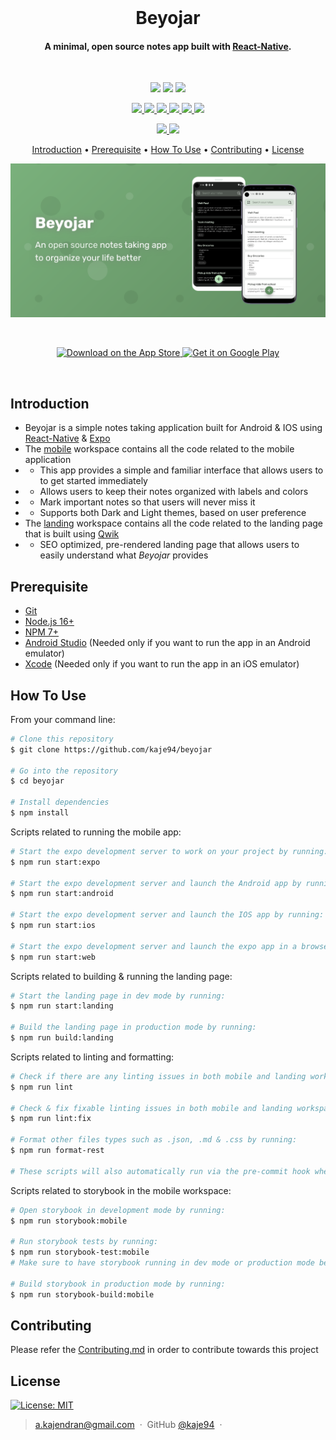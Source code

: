 <br>
<h1 align="center"> <b>Beyojar</b> </h1> 
<h4 align="center">A minimal, open source notes app built with <a href="https://reactnative.dev" target="_blank">React-Native</a>.</h4>
<br>

<p align="center">
  <img src="https://img.shields.io/badge/react_native-%2320232a.svg?style=for-the-badge&logo=react&logoColor=%2361DAFB">
  <img src="https://img.shields.io/badge/typescript-%23007ACC.svg?style=for-the-badge&logo=typescript&logoColor=white">
  <img src="https://img.shields.io/badge/expo-1C1E24?style=for-the-badge&logo=expo">
</p>

<p align="center">
  <a href="https://sonarcloud.io/component_measures?metric=Maintainability&id=kaje94_beyojar">
    <img src="https://sonarcloud.io/api/project_badges/measure?project=kaje94_beyojar&metric=sqale_rating">
  </a>
  <a href="https://sonarcloud.io/component_measures?metric=Coverage&view=list&id=kaje94_beyojar">
    <img src="https://sonarcloud.io/api/project_badges/measure?project=kaje94_beyojar&metric=coverage">
  </a>
  <a href="https://sonarcloud.io/component_measures?metric=bugs&id=kaje94_beyojar">
    <img src="https://sonarcloud.io/api/project_badges/measure?project=kaje94_beyojar&metric=bugs">
  </a>
  <a href="https://sonarcloud.io/component_measures?metric=vulnerabilities&id=kaje94_beyojar">
    <img src="https://sonarcloud.io/api/project_badges/measure?project=kaje94_beyojar&metric=vulnerabilities">
  </a>
  <a href="https://sonarcloud.io/component_measures?metric=code_smells&id=kaje94_beyojar">
    <img src="https://sonarcloud.io/api/project_badges/measure?project=kaje94_beyojar&metric=code_smells">
  </a>
  <a href="https://sonarcloud.io/component_measures?metric=Reliability&id=kaje94_beyojar">
    <img src="https://sonarcloud.io/api/project_badges/measure?project=kaje94_beyojar&metric=reliability_rating">
  </a>
</p>

<p align="center">
  <a href="https://gitter.im/beyojar/community?utm_source=badge&utm_medium=badge&utm_campaign=pr-badge">
    <img src="https://badges.gitter.im/beyojar/community.svg">
  </a>
  <a href="https://saythanks.io/to/a.kajendran">
    <img src="https://img.shields.io/badge/Say%20Thanks-!-1EAEDB.svg">
  </a>
</p>

<p align="center">
  <a href="#introduction">Introduction</a> •
  <a href="#prerequisite">Prerequisite</a> •
  <a href="#how-to-use">How To Use</a> •
  <a href="#contributing">Contributing</a> •
  <a href="#license">License</a>
</p>
<p align="center">
  <a href="https://beyojar.com">
    <img alt="Beyojar-Preview-Image" src="preview.png" width="1024">
  </a>
</p>
<br>
  <p align="center">
  <a href="https://apps.apple.com/us/app/beyojar/id6443962955">
    <img alt="Download on the App Store" title="App Store" src="http://i.imgur.com/0n2zqHD.png" width="140">
  </a> 
  <a href="https://play.google.com/store/apps/details?id=com.beyojar">
    <img alt="Get it on Google Play" title="Google Play" src="http://i.imgur.com/mtGRPuM.png" width="140">
  </a>
  </p>
<br>

## Introduction

-   Beyojar is a simple notes taking application built for Android & IOS using [React-Native](https://reactnative.dev/) & [Expo](https://expo.dev/)
-   The [mobile](mobile) workspace contains all the code related to the mobile application
-   -   This app provides a simple and familiar interface that allows users to to get started immediately
-   -   Allows users to keep their notes organized with labels and colors
-   -   Mark important notes so that users will never miss it
-   -   Supports both Dark and Light themes, based on user preference
-   The [landing](landing) workspace contains all the code related to the landing page that is built using [Qwik](https://qwik.builder.io/)
-   -   SEO optimized, pre-rendered landing page that allows users to easily understand what _Beyojar_ provides

## Prerequisite

-   [Git](https://git-scm.com)
-   [Node.js 16+](<(https://nodejs.org/en/download/)>)
-   [NPM 7+](<(http://npmjs.com)>)
-   [Android Studio](https://developer.android.com/studio) (Needed only if you want to run the app in an Android emulator)
-   [Xcode](https://developer.apple.com/xcode/) (Needed only if you want to run the app in an iOS emulator)

## How To Use

From your command line:

```bash
# Clone this repository
$ git clone https://github.com/kaje94/beyojar

# Go into the repository
$ cd beyojar

# Install dependencies
$ npm install
```

Scripts related to running the mobile app:

```bash
# Start the expo development server to work on your project by running:
$ npm run start:expo

# Start the expo development server and launch the Android app by running:
$ npm run start:android

# Start the expo development server and launch the IOS app by running:
$ npm run start:ios

# Start the expo development server and launch the expo app in a browser by running:
$ npm run start:web
```

Scripts related to building & running the landing page:

```bash
# Start the landing page in dev mode by running:
$ npm run start:landing

# Build the landing page in production mode by running:
$ npm run build:landing
```

Scripts related to linting and formatting:

```bash
# Check if there are any linting issues in both mobile and landing workspace by running:
$ npm run lint

# Check & fix fixable linting issues in both mobile and landing workspace by running:
$ npm run lint:fix

# Format other files types such as .json, .md & .css by running:
$ npm run format-rest

# These scripts will also automatically run via the pre-commit hook when you perform a commit
```

Scripts related to storybook in the mobile workspace:

```bash
# Open storybook in development mode by running:
$ npm run storybook:mobile

# Run storybook tests by running:
$ npm run storybook-test:mobile
# Make sure to have storybook running in dev mode or production mode before running this command

# Build storybook in production mode by running:
$ npm run storybook-build:mobile
```

## Contributing

Please refer the [Contributing.md](.github/CONTRIBUTING.md) in order to contribute towards this project

## License

[![License: MIT](https://img.shields.io/badge/License-MIT-yellow.svg)](LICENSE)

> [a.kajendran@gmail.com](mailto:a.kajendran@gmail.com) &nbsp;&middot;&nbsp;
> GitHub [@kaje94](https://github.com/kaje94) &nbsp;&middot;&nbsp;
